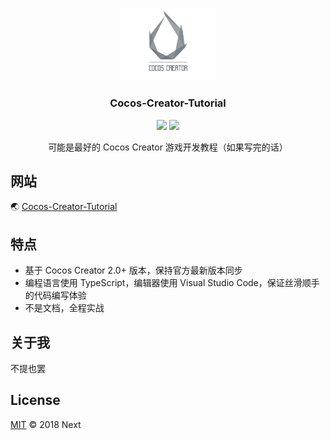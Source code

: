 <p align="center">
    <a href="https://lhammer.cn/You-need-to-know-css/#/">
        <img src="./static/cocos_creator.png" width="152">
    </a>
    <h3 align="center">Cocos-Creator-Tutorial</h3>
    <p align="center">
        <a href="https://github.com/l-hammer/You-need-to-know-css/blob/master/LICENSE"><img src="https://img.shields.io/github/license/l-hammer/You-need-to-know-css.svg??colorB=brightgreen"></a>
        <a href="https://github.com/l-hammer/You-need-to-know-css"><img src="https://img.shields.io/github/stars/potato47/cocos-creator-tutorial.svg?style=social"></a>
    </p>
    <p align="center">
        可能是最好的 Cocos Creator 游戏开发教程（如果写完的话）<br>
    </p>
</p>

## 网站

🌏 [Cocos-Creator-Tutorial](https://potato47.github.io/cocos-creator-tutorial/#/)

## 特点

* 基于 Cocos Creator 2.0+ 版本，保持官方最新版本同步
* 编程语言使用 TypeScript，编辑器使用 Visual Studio Code，保证丝滑顺手的代码编写体验
* 不是文档，全程实战

## 关于我
不提也罢

## License

[MIT](https://github.com/potato47/cocos-creator/blob/master/LICENSE) © 2018 Next
